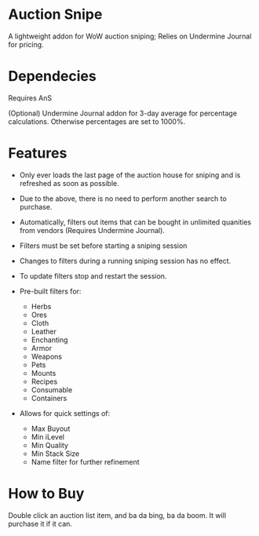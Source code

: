 Auction Snipe 
===========================
A lightweight addon for WoW auction sniping; Relies on Undermine Journal for pricing.

Dependecies
=============
Requires AnS

(Optional) Undermine Journal addon for 3-day average for percentage calculations. Otherwise percentages are set to 1000%.

Features
===============
* Only ever loads the last page of the auction house for sniping and is refreshed as soon as possible.
* Due to the above, there is no need to perform another search to purchase.

* Automatically, filters out items that can be bought in unlimited quanities from vendors (Requires Undermine Journal).

* Filters must be set before starting a sniping session
* Changes to filters during a running sniping session has no effect.
* To update filters stop and restart the session.

* Pre-built filters for:
    * Herbs
    * Ores
    * Cloth
    * Leather
    * Enchanting
    * Armor
    * Weapons
    * Pets
    * Mounts
    * Recipes
    * Consumable
    * Containers

 * Allows for quick settings of:
    * Max Buyout
    * Min iLevel
    * Min Quality
    * Min Stack Size
    * Name filter for further refinement

How to Buy
==============
Double click an auction list item, and ba da bing, ba da boom. It will purchase it if it can.